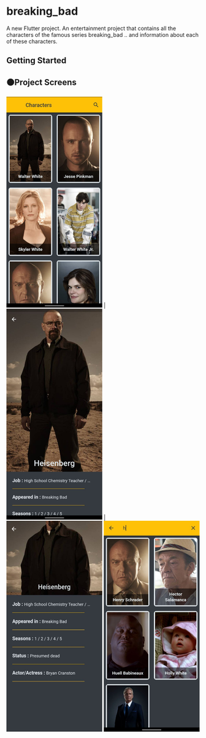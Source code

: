 # breaking_bad

A new Flutter project.
An entertainment project that contains all the characters of the famous series breaking_bad .. and information about each of these characters.

## Getting Started
## 🟠Project Screens
<img src="1.jpg" width="250" height="550">  | <img src="2.jpg" width="250" height="550"> |  <img src="3.jpg" width="250" height="550">
<img src="4.jpg" width="250" height="550">
